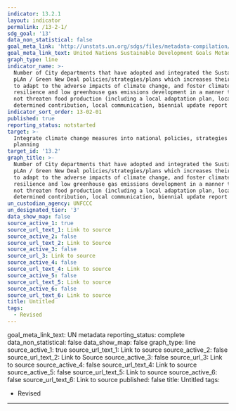 ```yaml
---
indicator: 13.2.1
layout: indicator
permalink: /13-2-1/
sdg_goal: '13'
data_non_statistical: false
goal_meta_link: 'http://unstats.un.org/sdgs/files/metadata-compilation/Metadata-Goal-13.pdf'
goal_meta_link_text: United Nations Sustainable Development Goals Metadata (pdf 759kB)
graph_type: line
indicator_name: >-
  Number of City departments that have adopted and integrated the Sustainability
  pLAn / Green New Deal policies/strategies/plans which increases their ability
  to adapt to the adverse impacts of climate change, and foster climate
  resilience and low greenhouse gas emissions development in a manner that does
  not threaten food production (including a local adaptation plan, locally
  determined contribution, local communication, biennial update report or other)
indicator_sort_order: 13-02-01
published: true
reporting_status: notstarted
target: >-
  Integrate climate change measures into national policies, strategies and
  planning
target_id: '13.2'
graph_title: >-
  Number of City departments that have adopted and integrated the Sustainability
  pLAn / Green New Deal policies/strategies/plans which increases their ability
  to adapt to the adverse impacts of climate change, and foster climate
  resilience and low greenhouse gas emissions development in a manner that does
  not threaten food production (including a local adaptation plan, locally
  determined contribution, local communication, biennial update report or other)
un_custodian_agency: UNFCCC
un_designated_tier: '3'
data_show_map: false
source_active_1: true
source_url_text_1: Link to source
source_active_2: false
source_url_text_2: Link to Source
source_active_3: false
source_url_3: Link to source
source_active_4: false
source_url_text_4: Link to source
source_active_5: false
source_url_text_5: Link to source
source_active_6: false
source_url_text_6: Link to source
title: Untitled
tags:
  - Revised
---
```

goal_meta_link_text: UN metadata
reporting_status: complete
data_non_statistical: false
data_show_map: false
graph_type: line
source_active_1: true
source_url_text_1: Link to source
source_active_2: false
source_url_text_2: Link to Source
source_active_3: false
source_url_3: Link to source
source_active_4: false
source_url_text_4: Link to source
source_active_5: false
source_url_text_5: Link to source
source_active_6: false
source_url_text_6: Link to source
published: false
title: Untitled
tags:
  - Revised
---
